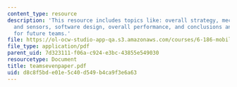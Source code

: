```yaml
---
content_type: resource
description: 'This resource includes topics like: overall strategy, mechanical design
  and sensors, software design, overall performance, and conclusions and suggestions
  for future teams.'
file: https://ol-ocw-studio-app-qa.s3.amazonaws.com/courses/6-186-mobile-autonomous-systems-laboratory-january-iap-2005/d8c8f5bde01e5c40d549b4ca9f3e6a63_teamsevenpaper.pdf
file_type: application/pdf
parent_uid: 7d323111-f06a-c924-e3bc-43855e549030
resourcetype: Document
title: teamsevenpaper.pdf
uid: d8c8f5bd-e01e-5c40-d549-b4ca9f3e6a63
---
```

